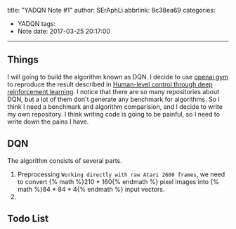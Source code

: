 title: "YADQN Note #1"
author: SErAphLi
abbrlink: 8c38ea69
categories:
  - YADQN
tags:
  - Note
date: 2017-03-25 20:17:00
---
## Things

I will going to build the algorithm known as DQN. I decide to use [openai gym][1] to reproduce the result described in [Human-level control through deep reinforcement learning][2].
I notice that there are so many repositories about DQN, but a lot of them don't generate any benchmark for algorithms. So I think I need a benchmark and algorithm comparision, and I decide to write my own repository.
I think writing code is going to be painful, so I need to write down the pains I have.
<!--more-->

## DQN

The algorithm consists of several parts.

1. Preprocessing
  `Working directly with raw Atari 2600 frames`, we need to convert {% math %}210 * 160{% endmath %} pixel images into {% math %}84 * 84 * 4{% endmath %} input vectors.
2. 


## Todo List

[1]: https://gym.openai.com/
[2]: http://www.nature.com/nature/journal/v518/n7540/full/nature14236.html
